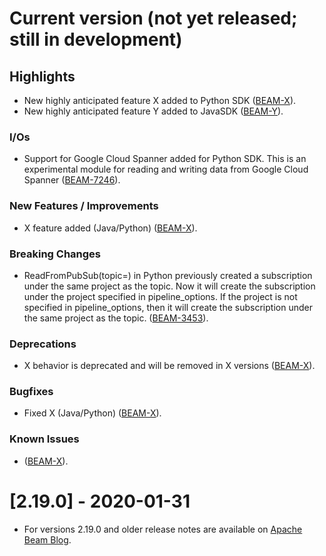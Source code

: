 <!--
    Licensed to the Apache Software Foundation (ASF) under one
    or more contributor license agreements.  See the NOTICE file
    distributed with this work for additional information
    regarding copyright ownership.  The ASF licenses this file
    to you under the Apache License, Version 2.0 (the
    "License"); you may not use this file except in compliance
    with the License.  You may obtain a copy of the License at

      http://www.apache.org/licenses/LICENSE-2.0

    Unless required by applicable law or agreed to in writing,
    software distributed under the License is distributed on an
    "AS IS" BASIS, WITHOUT WARRANTIES OR CONDITIONS OF ANY
    KIND, either express or implied.  See the License for the
    specific language governing permissions and limitations
    under the License.
-->

# Current version (not yet released; still in development)

## Highlights

 * New highly anticipated feature X added to Python SDK ([BEAM-X](https://issues.apache.org/jira/browse/BEAM-X)).
 * New highly anticipated feature Y added to JavaSDK ([BEAM-Y](https://issues.apache.org/jira/browse/BEAM-Y)).

### I/Os
* Support for Google Cloud Spanner added for Python SDK. This is an experimental module for reading and writing data from Google Cloud Spanner ([BEAM-7246](https://issues.apache.org/jira/browse/BEAM-7246)).

### New Features / Improvements

* X feature added (Java/Python) ([BEAM-X](https://issues.apache.org/jira/browse/BEAM-X)).

### Breaking Changes

* ReadFromPubSub(topic=<topic>) in Python previously created a subscription under the same project as the topic. Now it will create the subscription under the project specified in pipeline_options. If the project is not specified in pipeline_options, then it will create the subscription under the same project as the topic. ([BEAM-3453](https://issues.apache.org/jira/browse/BEAM-3453)).

### Deprecations

* X behavior is deprecated and will be removed in X versions ([BEAM-X](https://issues.apache.org/jira/browse/BEAM-X)).

### Bugfixes

* Fixed X (Java/Python) ([BEAM-X](https://issues.apache.org/jira/browse/BEAM-X)).

### Known Issues

* ([BEAM-X](https://issues.apache.org/jira/browse/BEAM-X)).

# [2.19.0] - 2020-01-31

- For versions 2.19.0 and older release notes are available on [Apache Beam Blog](https://beam.apache.org/blog/).
